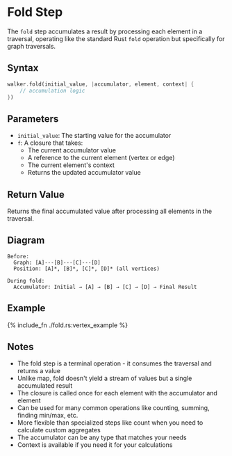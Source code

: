 # Fold Step

The `fold` step accumulates a result by processing each element in a traversal, operating like the standard Rust `fold` operation but specifically for graph traversals.

## Syntax

```rust
walker.fold(initial_value, |accumulator, element, context| {
    // accumulation logic
})
```

## Parameters

- `initial_value`: The starting value for the accumulator
- `f`: A closure that takes:
  - The current accumulator value
  - A reference to the current element (vertex or edge)
  - The current element's context
  - Returns the updated accumulator value

## Return Value

Returns the final accumulated value after processing all elements in the traversal.

## Diagram

```
Before:
  Graph: [A]---[B]---[C]---[D]
  Position: [A]*, [B]*, [C]*, [D]* (all vertices)

During fold:
  Accumulator: Initial → [A] → [B] → [C] → [D] → Final Result
```

## Example

{% include_fn ./fold.rs:vertex_example %}

## Notes

- The fold step is a terminal operation - it consumes the traversal and returns a value
- Unlike map, fold doesn't yield a stream of values but a single accumulated result
- The closure is called once for each element with the accumulator and element
- Can be used for many common operations like counting, summing, finding min/max, etc.
- More flexible than specialized steps like count when you need to calculate custom aggregates
- The accumulator can be any type that matches your needs
- Context is available if you need it for your calculations